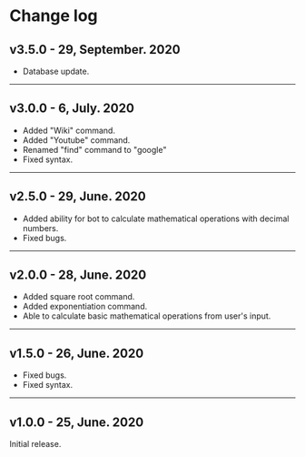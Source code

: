# Change log

## v3.5.0 - 29, September. 2020

- Database update.

---

## v3.0.0 - 6, July. 2020

- Added "Wiki" command.
- Added "Youtube" command.
- Renamed "find" command to "google"
- Fixed syntax.

---

## v2.5.0 - 29, June. 2020

- Added ability for bot to calculate mathematical operations with decimal numbers.
- Fixed bugs.

---

## v2.0.0 - 28, June. 2020

- Added square root command.
- Added exponentiation command.
- Able to calculate basic mathematical operations from user's input.

---

## v1.5.0 - 26, June. 2020

- Fixed bugs.
- Fixed syntax.

---

## v1.0.0 - 25, June. 2020

Initial release.
